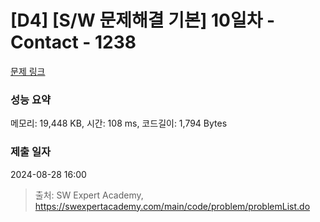 # [D4] [S/W 문제해결 기본] 10일차 - Contact - 1238 

[문제 링크](https://swexpertacademy.com/main/code/problem/problemDetail.do?contestProbId=AV15B1cKAKwCFAYD) 

### 성능 요약

메모리: 19,448 KB, 시간: 108 ms, 코드길이: 1,794 Bytes

### 제출 일자

2024-08-28 16:00



> 출처: SW Expert Academy, https://swexpertacademy.com/main/code/problem/problemList.do